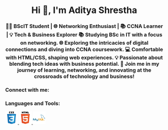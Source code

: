 <h1 align="center">Hi 👋, I'm Aditya Shrestha</h1>
<h3 align="center">👨‍🎓 BScIT Student | 🌐 Networking Enthusiast | 📚 CCNA Learner | 💡 Tech & Business Explorer 📚 Studying BSc in IT with a focus on networking. 🌐 Exploring the intricacies of digital connections and diving into CCNA coursework. 💻 Comfortable with HTML/CSS, shaping web experiences. 💡 Passionate about blending tech ideas with business potential. 🚀 Join me in my journey of learning, networking, and innovating at the crossroads of technology and business!</h3>

<h3 align="left">Connect with me:</h3>
<p align="left">
</p>

<h3 align="left">Languages and Tools:</h3>
<p align="left"> <a href="https://www.w3schools.com/css/" target="_blank" rel="noreferrer"> <img src="https://raw.githubusercontent.com/devicons/devicon/master/icons/css3/css3-original-wordmark.svg" alt="css3" width="40" height="40"/> </a> <a href="https://www.w3.org/html/" target="_blank" rel="noreferrer"> <img src="https://raw.githubusercontent.com/devicons/devicon/master/icons/html5/html5-original-wordmark.svg" alt="html5" width="40" height="40"/> </a> <a href="https://www.mysql.com/" target="_blank" rel="noreferrer"> <img src="https://raw.githubusercontent.com/devicons/devicon/master/icons/mysql/mysql-original-wordmark.svg" alt="mysql" width="40" height="40"/> </a> </p>
